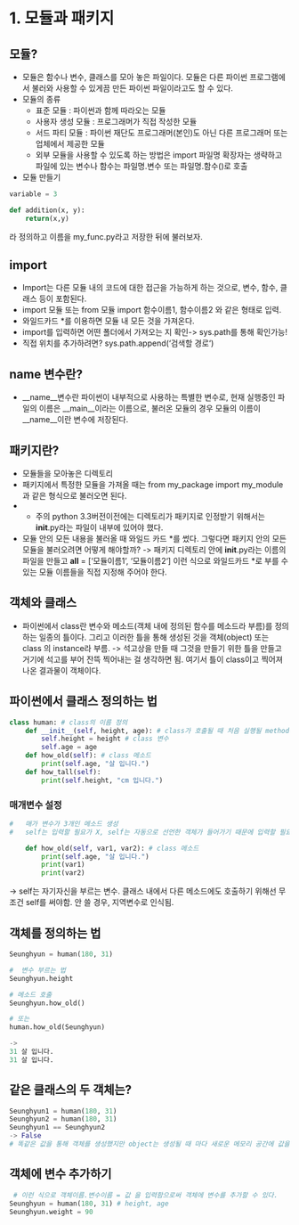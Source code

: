 # 1. 모듈과 패키지
## 모듈?
- 모듈은 함수나 변수, 클래스를 모아 놓은 파일이다. 모듈은 다른 파이썬 프로그램에서 불러와 사용할 수 있게끔 만든 파이썬 파일이라고도 할 수 있다. 
- 모듈의 종류 
	- 표준 모듈 : 파이썬과 함께 따라오는 모듈 
	- 사용자 생성 모듈 : 프로그래머가 직접 작성한 모듈 
	- 서드 파티 모듈 : 파이썬 재단도 프로그래머(본인)도 아닌 다른 프로그래머 또는 업체에서 제공한 모듈
	- 외부 모듈을 사용할 수 있도록 하는 방법은 import 파일명 확장자는 생략하고 파일에 있는 변수나 함수는 파일명.변수 또는 파일명.함수()로 호출 
- 모듈 만들기
```python
variable = 3 

def addition(x, y): 
	return(x,y) 
```

라 정의하고 이름을 my_func.py라고 저장한 뒤에 불러보자.

## import
-  Import는 다른 모듈 내의 코드에 대한 접근을 가능하게 하는 것으로, 변수, 함수, 클래스 등이 포함된다. 
- import 모듈 또는 from 모듈 import 함수이름1, 함수이름2 와 같은 형태로 입력. 
- 와일드카드 *를 이용하면 모듈 내 모든 것을 가져온다.
- import를 입력하면 어떤 폴더에서 가져오는 지 확인-> sys.path를 통해 확인가능! 
- 직접 위치를 추가하려면? sys.path.append(‘검색할 경로‘)

## __name__ 변수란?
- __name__변수란 파이썬이 내부적으로 사용하는 특별한 변수로, 현재 실행중인 파일의 이름은 __main__이라는 이름으로, 불러온 모듈의 경우 모듈의 이름이 __name__이란 변수에 저장된다.

## 패키지란?
- 모듈들을 모아놓은 디렉토리 
- 패키지에서 특정한 모듈을 가져올 때는 from my_package import my_module 과 같은 형식으로 불러오면 된다. 
- * 주의 python 3.3버전이전에는 디렉토리가 패키지로 인정받기 위해서는 __init__.py라는 파일이 내부에 있어야 했다. 
- 모듈 안의 모든 내용을 불러올 때 와일드 카드 *를 썼다. 그렇다면 패키지 안의 모든 모듈을 불러오려면 어떻게 해야할까? 
-> 패키지 디렉토리 안에 __init__.py라는 이름의 파일을 만들고 __all__ = [‘모듈이름1’, ‘모듈이름2‘] 이런 식으로 와일드카드 *로 부를 수 있는 모듈 이름들을 직접 지정해 주어야 한다.

## 객체와 클래스
- 파이썬에서 class란 변수와 메소드(객체 내에 정의된 함수를 메소드라 부름)를 정의하는 일종의 틀이다. 그리고 이러한 틀을 통해 생성된 것을 객체(object) 또는 class 의 instance라 부름.
-> 석고상을 만들 때 그것을 만들기 위한 틀을 만들고 거기에 석고를 부어 잔뜩 찍어내는 걸 생각하면 됨. 여기서 틀이 class이고 찍어져 나온 결과물이 객체이다.


## 파이썬에서 클래스 정의하는 법
```python
class human: # class의 이름 정의
    def __init__(self, height, age): # class가 호출될 때 처음 실행될 method
        self.height = height # class 변수
        self.age = age 
    def how_old(self): # class 메소드
        print(self.age, "살 입니다.")
    def how_tall(self):
        print(self.height, "cm 입니다.")

```

### 매개변수 설정
```python
#   매가 변수가 3개인 메소드 생성
#   self는 입력할 필요가 X, self는 자동으로 선언한 객체가 들어가기 때문에 입력할 필요 x

    def how_old(self, var1, var2): # class 메소드
        print(self.age, "살 입니다.")
        print(var1)
        print(var2)
```
-> self는 자기자신을 부르는 변수. 클래스 내에서 다른 메소드에도 호출하기 위해선 무조건 self를 써야함. 안 쓸 경우, 지역변수로 인식됨.

## 객체를 정의하는 법
```python
Seunghyun = human(180, 31)

#  변수 부르는 법
Seunghyun.height

# 메소드 호출
Seunghyun.how_old()

# 또는
human.how_old(Seunghyun)

-> 
31 살 입니다.
31 살 입니다.
```

## 같은 클래스의 두 객체는?
```python
Seunghyun1 = human(180, 31)
Seunghyun2 = human(180, 31)
Seunghyun1 == Seunghyun2
-> False
# 똑같은 값을 통해 객체를 생성했지만 object는 생성될 때 마다 새로운 메모리 공간에 값을 생성하기 때문에 엄밀히 말하면 다른 값이다!
```

## 객체에 변수 추가하기
```python
 # 이런 식으로 객체이름.변수이름 = 값 을 입력함으로써 객체에 변수를 추가할 수 있다.
Seunghyun = human(180, 31) # height, age
Seunghyun.weight = 90
```
